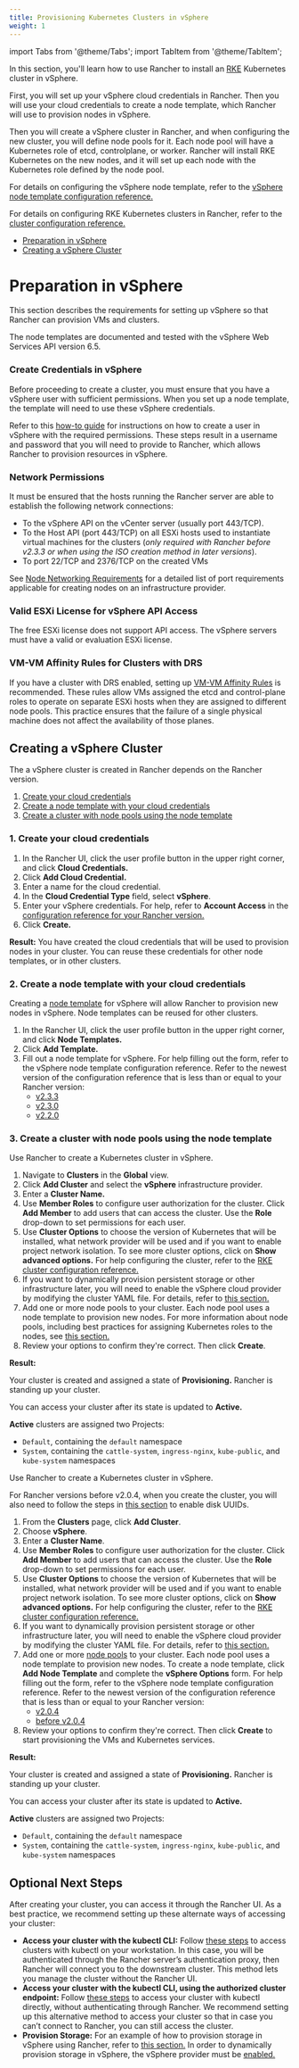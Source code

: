 ```yaml
---
title: Provisioning Kubernetes Clusters in vSphere
weight: 1
---
```



import Tabs from '@theme/Tabs';
import TabItem from '@theme/TabItem';

In this section, you'll learn how to use Rancher to install an [RKE](https://rancher.com/docs/rke/latest/en/)  Kubernetes cluster in vSphere.

First, you will set up your vSphere cloud credentials in Rancher. Then you will use your cloud credentials to create a node template, which Rancher will use to provision nodes in vSphere.

Then you will create a vSphere cluster in Rancher, and when configuring the new cluster, you will define node pools for it. Each node pool will have a Kubernetes role of etcd, controlplane, or worker. Rancher will install RKE Kubernetes on the new nodes, and it will set up each node with the Kubernetes role defined by the node pool.

For details on configuring the vSphere node template, refer to the [vSphere node template configuration reference.](../../../../../../pages-for-subheaders/creating-a-vsphere-cluster.md)

For details on configuring RKE Kubernetes clusters in Rancher, refer to the [cluster configuration reference.](../../../../../../reference-guides/cluster-configuration/rancher-server-configuration/rke1-cluster-configuration.md)

- [Preparation in vSphere](#preparation-in-vsphere)
- [Creating a vSphere Cluster](#creating-a-vsphere-cluster)

# Preparation in vSphere

This section describes the requirements for setting up vSphere so that Rancher can provision VMs and clusters.

The node templates are documented and tested with the vSphere Web Services API version 6.5.

### Create Credentials in vSphere

Before proceeding to create a cluster, you must ensure that you have a vSphere user with sufficient permissions. When you set up a node template, the template will need to use these vSphere credentials.

Refer to this [how-to guide](./create-credentials.md) for instructions on how to create a user in vSphere with the required permissions. These steps result in a username and password that you will need to provide to Rancher, which allows Rancher to provision resources in vSphere.

### Network Permissions

It must be ensured that the hosts running the Rancher server are able to establish the following network connections:

- To the vSphere API on the vCenter server (usually port 443/TCP).
- To the Host API (port 443/TCP) on all ESXi hosts used to instantiate virtual machines for the clusters (*only required with Rancher before v2.3.3 or when using the ISO creation method in later versions*).
- To port 22/TCP and 2376/TCP on the created VMs

See [Node Networking Requirements](../../../node-requirements-for-rancher-managed-clusters.md#networking-requirements) for a detailed list of port requirements applicable for creating nodes on an infrastructure provider.

### Valid ESXi License for vSphere API Access

The free ESXi license does not support API access. The vSphere servers must have a valid or evaluation ESXi license.

### VM-VM Affinity Rules for Clusters with DRS

If you have a cluster with DRS enabled, setting up [VM-VM Affinity Rules](https://docs.vmware.com/en/VMware-vSphere/6.5/com.vmware.vsphere.resmgmt.doc/GUID-7297C302-378F-4AF2-9BD6-6EDB1E0A850A.html) is recommended. These rules allow VMs assigned the etcd and control-plane roles to operate on separate ESXi hosts when they are assigned to different node pools. This practice ensures that the failure of a single physical machine does not affect the availability of those planes.

## Creating a vSphere Cluster

The a vSphere cluster is created in Rancher depends on the Rancher version.

<Tabs>
<TabItem value="Rancher v2.2.0+">

1. [Create your cloud credentials](#1-create-your-cloud-credentials)
2. [Create a node template with your cloud credentials](#2-create-a-node-template-with-your-cloud-credentials)
3. [Create a cluster with node pools using the node template](#3-create-a-cluster-with-node-pools-using-the-node-template)

### 1. Create your cloud credentials

1. In the Rancher UI, click the user profile button in the upper right corner, and click **Cloud Credentials.**
1. Click **Add Cloud Credential.**
1. Enter a name for the cloud credential.
1. In the **Cloud Credential Type** field, select **vSphere**.
1. Enter your vSphere credentials. For help, refer to **Account Access** in the [configuration reference for your Rancher version.](../../../../../../pages-for-subheaders/creating-a-vsphere-cluster.md)
1. Click **Create.**

**Result:** You have created the cloud credentials that will be used to provision nodes in your cluster. You can reuse these credentials for other node templates, or in other clusters.

### 2. Create a node template with your cloud credentials

Creating a [node template](../../../../../../pages-for-subheaders/use-new-nodes-in-an-infra-provider.md#node-templates) for vSphere will allow Rancher to provision new nodes in vSphere. Node templates can be reused for other clusters.

1. In the Rancher UI, click the user profile button in the upper right corner, and click **Node Templates.**
1. Click **Add Template.**
1. Fill out a node template for vSphere. For help filling out the form, refer to the vSphere node template configuration reference. Refer to the newest version of the configuration reference that is less than or equal to your Rancher version:
    - [v2.3.3](../../../../../../reference-guides/cluster-configuration/downstream-cluster-configuration/node-template-configuration/vsphere/v2.3.3.md)
    - [v2.3.0](../../../../../../reference-guides/cluster-configuration/downstream-cluster-configuration/node-template-configuration/vsphere/v2.3.0.md)
    - [v2.2.0](../../../../../../reference-guides/cluster-configuration/downstream-cluster-configuration/node-template-configuration/vsphere/v2.2.0.md)

### 3. Create a cluster with node pools using the node template

Use Rancher to create a Kubernetes cluster in vSphere.

1. Navigate to **Clusters** in the **Global** view.
1. Click **Add Cluster** and select the **vSphere** infrastructure provider.
1. Enter a **Cluster Name.**
1. Use **Member Roles** to configure user authorization for the cluster. Click **Add Member** to add users that can access the cluster. Use the **Role** drop-down to set permissions for each user.
1. Use **Cluster Options** to choose the version of Kubernetes that will be installed, what network provider will be used and if you want to enable project network isolation. To see more cluster options, click on **Show advanced options.** For help configuring the cluster, refer to the [RKE cluster configuration reference.](../../../../../../reference-guides/cluster-configuration/rancher-server-configuration/rke1-cluster-configuration.md)
1. If you want to dynamically provision persistent storage or other infrastructure later, you will need to enable the vSphere cloud provider by modifying the cluster YAML file. For details, refer to [this section.](../../set-up-cloud-providers/other-cloud-providers/vsphere.md)
1. Add one or more node pools to your cluster. Each node pool uses a node template to provision new nodes. For more information about node pools, including best practices for assigning Kubernetes roles to the nodes, see [this section.](../../../../../../pages-for-subheaders/use-new-nodes-in-an-infra-provider.md#node-pools)
1. Review your options to confirm they're correct. Then click **Create**.

**Result:**

Your cluster is created and assigned a state of **Provisioning.** Rancher is standing up your cluster.

You can access your cluster after its state is updated to **Active.**

**Active** clusters are assigned two Projects:

- `Default`, containing the `default` namespace
- `System`, containing the `cattle-system`, `ingress-nginx`, `kube-public`, and `kube-system` namespaces

</TabItem>
<TabItem value="Rancher before v2.2.0">

Use Rancher to create a Kubernetes cluster in vSphere.

For Rancher versions before v2.0.4, when you create the cluster, you will also need to follow the steps in [this section](http://localhost:9001/rancher/v2.0-v2.4/en/cluster-provisioning/rke-clusters/node-pools/vsphere/vpshere-node-template-config/prior-to-2.0.4/#disk-uuids) to enable disk UUIDs.

1. From the **Clusters** page, click **Add Cluster**.
1. Choose **vSphere**.
1. Enter a **Cluster Name**.
1. Use **Member Roles** to configure user authorization for the cluster. Click **Add Member** to add users that can access the cluster. Use the **Role** drop-down to set permissions for each user.
1. Use **Cluster Options** to choose the version of Kubernetes that will be installed, what network provider will be used and if you want to enable project network isolation. To see more cluster options, click on **Show advanced options.** For help configuring the cluster, refer to the [RKE cluster configuration reference.](../../../../../../reference-guides/cluster-configuration/rancher-server-configuration/rke1-cluster-configuration.md)
1. If you want to dynamically provision persistent storage or other infrastructure later, you will need to enable the vSphere cloud provider by modifying the cluster YAML file. For details, refer to [this section.](../../set-up-cloud-providers/other-cloud-providers/vsphere.md)
1. Add one or more [node pools](../../../../../../pages-for-subheaders/use-new-nodes-in-an-infra-provider.md#node-pools) to your cluster. Each node pool uses a node template to provision new nodes. To create a node template, click **Add Node Template** and complete the **vSphere Options** form. For help filling out the form, refer to the vSphere node template configuration reference. Refer to the newest version of the configuration reference that is less than or equal to your Rancher version:
    - [v2.0.4](../../../../../../reference-guides/cluster-configuration/downstream-cluster-configuration/node-template-configuration/vsphere/v2.0.4.md)
    - [before v2.0.4](../../../../../../reference-guides/cluster-configuration/downstream-cluster-configuration/node-template-configuration/vsphere/prior-to-v2.0.4.md)
1. Review your options to confirm they're correct. Then click **Create** to start provisioning the VMs and Kubernetes services.

**Result:**

Your cluster is created and assigned a state of **Provisioning.** Rancher is standing up your cluster.

You can access your cluster after its state is updated to **Active.**

**Active** clusters are assigned two Projects:

- `Default`, containing the `default` namespace
- `System`, containing the `cattle-system`, `ingress-nginx`, `kube-public`, and `kube-system` namespaces

</TabItem>
</Tabs>




## Optional Next Steps

After creating your cluster, you can access it through the Rancher UI. As a best practice, we recommend setting up these alternate ways of accessing your cluster:

- **Access your cluster with the kubectl CLI:** Follow [these steps](../../../../../advanced-user-guides/manage-clusters/access-clusters/use-kubectl-and-kubeconfig.md#accessing-clusters-with-kubectl-on-your-workstation) to access clusters with kubectl on your workstation. In this case, you will be authenticated through the Rancher server’s authentication proxy, then Rancher will connect you to the downstream cluster. This method lets you manage the cluster without the Rancher UI.
- **Access your cluster with the kubectl CLI, using the authorized cluster endpoint:** Follow [these steps](../../../../../advanced-user-guides/manage-clusters/access-clusters/use-kubectl-and-kubeconfig.md#authenticating-directly-with-a-downstream-cluster) to access your cluster with kubectl directly, without authenticating through Rancher. We recommend setting up this alternative method to access your cluster so that in case you can’t connect to Rancher, you can still access the cluster.
- **Provision Storage:** For an example of how to provision storage in vSphere using Rancher, refer to [this section.](../../../../../advanced-user-guides/manage-clusters/create-kubernetes-persistent-storage/provisioning-storage-examples/vsphere-storage.md) In order to dynamically provision storage in vSphere, the vSphere provider must be [enabled.](../../set-up-cloud-providers/other-cloud-providers/vsphere.md)